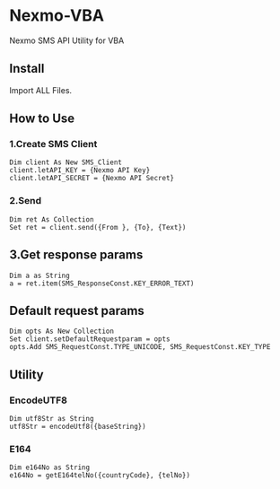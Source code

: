 # Nexmo-VBA
Nexmo SMS API Utility for VBA

## Install
Import ALL Files.

## How to Use
### 1.Create SMS Client
    Dim client As New SMS_Client
    client.letAPI_KEY = {Nexmo API Key}
    client.letAPI_SECRET = {Nexmo API Secret}
### 2.Send
    Dim ret As Collection
    Set ret = client.send({From }, {To}, {Text})

## 3.Get response params
    Dim a as String
    a = ret.item(SMS_ResponseConst.KEY_ERROR_TEXT)

## Default request params
    Dim opts As New Collection
    Set client.setDefaultRequestparam = opts
    opts.Add SMS_RequestConst.TYPE_UNICODE, SMS_RequestConst.KEY_TYPE

## Utility

### EncodeUTF8
    
    Dim utf8Str as String
    utf8Str = encodeUtf8({baseString})
    
### E164
    Dim e164No as String
    e164No = getE164telNo({countryCode}, {telNo})

